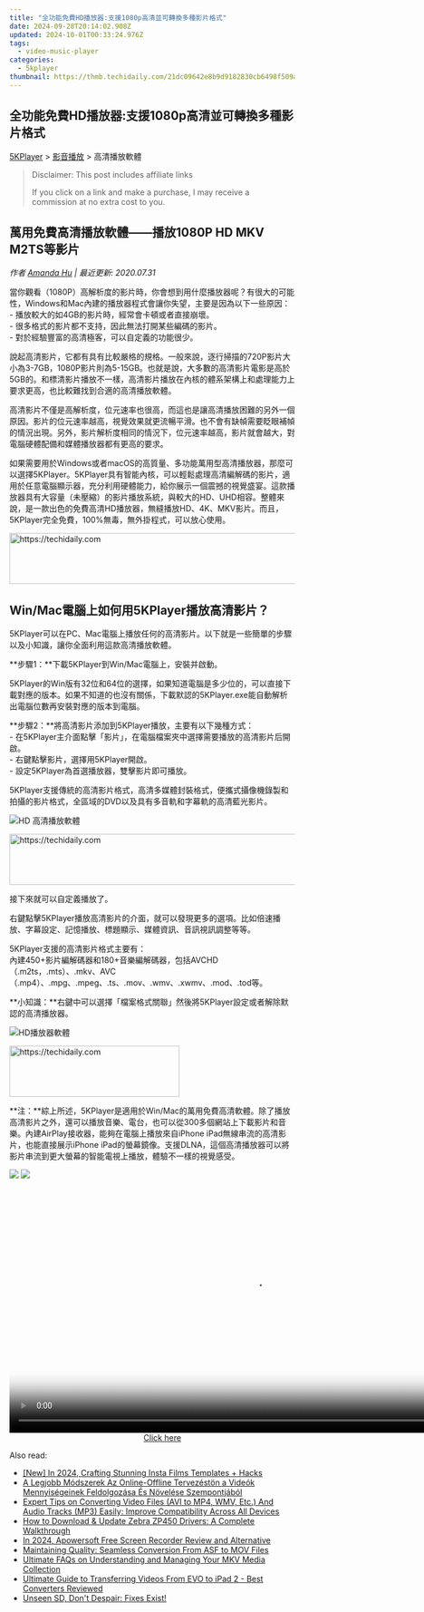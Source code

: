 ```yaml
---
title: "全功能免費HD播放器:支援1080p高清並可轉換多種影片格式"
date: 2024-09-28T20:14:02.908Z
updated: 2024-10-01T00:33:24.976Z
tags:
  - video-music-player
categories:
  - 5kplayer
thumbnail: https://thmb.techidaily.com/21dc09642e8b9d9182830cb6498f509afd60ef4fb9e6e678414f0bc441ff1b6a.jpg
---
```


## 全功能免費HD播放器:支援1080p高清並可轉換多種影片格式

[5KPlayer](https://tools.techidaily.com/5kplayer/products/) \> [影音播放](https://tools.techidaily.com/5kplayer/video-music-player/) \> 高清播放軟體

>  Disclaimer: This post includes affiliate links
>
>  If you click on a link and make a purchase, I may receive a commission at no extra cost to you.
>

## 萬用免費高清播放軟體——播放1080P HD MKV M2TS等影片

 _作者 [Amanda Hu](https://www.quora.com/profile/Amanda-Hu-21) | 最近更新: 2020.07.31_

當你觀看（1080P）高解析度的影片時，你會想到用什麼播放器呢？有很大的可能性，Windows和Mac內建的播放器程式會讓你失望，主要是因為以下一些原因：  
 \- 播放較大的如4GB的影片時，經常會卡頓或者直接崩壞。  
 \- 很多格式的影片都不支持，因此無法打開某些編碼的影片。  
 \- 對於經驗豐富的高清極客，可以自定義的功能很少。

說起高清影片，它都有具有比較嚴格的規格。一般來說，逐行掃描的720P影片大小為3-7GB，1080P影片則為5-15GB。也就是說，大多數的高清影片電影是高於5GB的。和標清影片播放不一樣，高清影片播放在內核的體系架構上和處理能力上要求更高，也比較難找到合適的高清播放軟體。

高清影片不僅是高解析度，位元速率也很高，而這也是讓高清播放困難的另外一個原因。影片的位元速率越高，視覺效果就更流暢平滑。也不會有缺幀需要眨眼補幀的情況出現。另外，影片解析度相同的情況下，位元速率越高，影片就會越大，對電腦硬體配備和媒體播放器都有更高的要求。

如果需要用於Windows或者macOS的高質量、多功能萬用型高清播放器，那麼可以選擇5KPlayer。5KPlayer具有智能內核，可以輕鬆處理高清編解碼的影片，適用於任意電腦顯示器，充分利用硬體能力，給你展示一個震撼的視覺盛宴。這款播放器具有大容量（未壓縮）的影片播放系統，與較大的HD、UHD相容。整體來說，是一款出色的免費高清HD播放器，無縫播放HD、4K、MKV影片。而且，5KPlayer完全免費，100%無毒，無外掛程式，可以放心使用。 

<!-- affiliate ads begin -->
<a href="https://aligracehair.sjv.io/c/5597632/1915870/19272" target="_top" id="1915870">
  <img src="//a.impactradius-go.com/display-ad/19272-1915870" border="0" alt="https://techidaily.com" width="728" height="90"/>
</a>
<img height="0" width="0" src="https://aligracehair.sjv.io/i/5597632/1915870/19272" style="position:absolute;visibility:hidden;" border="0" />
<!-- affiliate ads end -->

## Win/Mac電腦上如何用5KPlayer播放高清影片？

5KPlayer可以在PC、Mac電腦上播放任何的高清影片。以下就是一些簡單的步驟以及小知識，讓你全面利用這款高清播放軟體。

**步驟1：**下載5KPlayer到Win/Mac電腦上，安裝并啟動。

5KPlayer的Win版有32位和64位的選擇，如果知道電腦是多少位的，可以直接下載對應的版本。如果不知道的也沒有關係，下載默認的5KPlayer.exe能自動解析出電腦位數再安裝對應的版本到電腦。

**步驟2：**將高清影片添加到5KPlayer播放，主要有以下幾種方式：  
 \- 在5KPlayer主介面點擊「影片」，在電腦檔案夾中選擇需要播放的高清影片后開啟。  
 \- 右鍵點擊影片，選擇用5KPlayer開啟。  
 \- 設定5KPlayer為首選播放器，雙擊影片即可播放。

5KPlayer支援傳統的高清影片格式，高清多媒體封裝格式，便攜式攝像機錄製和拍攝的影片格式，全區域的DVD以及具有多音軌和字幕軌的高清藍光影片。

![HD 高清播放軟體](https://www.5kplayer.com/video-music-player-zh/img/5k-jp.jpg) 

<!-- affiliate ads begin -->
<a href="https://aligracehair.sjv.io/c/5597632/2036472/19272" target="_top" id="2036472">
  <img src="//a.impactradius-go.com/display-ad/19272-2036472" border="0" alt="https://techidaily.com" width="728" height="90"/>
</a>
<img height="0" width="0" src="https://aligracehair.sjv.io/i/5597632/2036472/19272" style="position:absolute;visibility:hidden;" border="0" />
<!-- affiliate ads end -->

接下來就可以自定義播放了。

右鍵點擊5KPlayer播放高清影片的介面，就可以發現更多的選項。比如倍速播放、字幕設定、記憶播放、標題顯示、媒體資訊、音訊視訊調整等等。

5KPlayer支援的高清影片格式主要有：  
 內建450+影片編解碼器和180+音樂編解碼器，包括AVCHD（.m2ts，.mts）、.mkv、AVC（.mp4）、.mpg、.mpeg、.ts、.mov、.wmv、.xwmv、.mod、.tod等。

**小知識：**右鍵中可以選擇「檔案格式關聯」然後將5KPlayer設定或者解除默認的高清播放器。

![HD播放器軟體](https://www.5kplayer.com/video-music-player-zh/../video-music-player/img/5kplayer-best-free-hd-video-player.jpg) 

<!-- affiliate ads begin -->
<a href="https://aligracehair.sjv.io/c/5597632/1997717/19272" target="_top" id="1997717">
  <img src="//a.impactradius-go.com/display-ad/19272-1997717" border="0" alt="https://techidaily.com" width="300" height="90"/>
</a>
<img height="0" width="0" src="https://aligracehair.sjv.io/i/5597632/1997717/19272" style="position:absolute;visibility:hidden;" border="0" />
<!-- affiliate ads end -->

**注：**綜上所述，5KPlayer是適用於Win/Mac的萬用免費高清軟體。除了播放高清影片之外，還可以播放音樂、電台，也可以從300多個網站上下載影片和音樂。內建AirPlay接收器，能夠在電腦上播放來自iPhone iPad無線串流的高清影片，也能直接展示iPhone iPad的螢幕鏡像。支援DLNA，這個高清播放器可以將影片串流到更大螢幕的智能電視上播放，體驗不一樣的視覺感受。

[![](https://www.5kplayer.com/video-music-player-zh/../button/freedownwhitewin-zh.png)](https://tools.techidaily.com/5kplayer/products/) [![](https://www.5kplayer.com/video-music-player-zh/../button/freedownwhitemac-zh.png)](https://tools.techidaily.com/5kplayer/products/)

<!-- affiliate ads begin -->
<span id="1424531">
					<video width="864" height="NaN" style="cursor:pointer"
           poster="//a.impactradius-go.com/display-clicktoplayimage/1424531.png"
           onclick="if(!this.playClicked){this.play();this.setAttribute('controls',true);this.playClicked=true;}">
	   <source src="//a.impactradius-go.com/display-ad/16446-1424531">
	   <img src="//a.impactradius-go.com/display-clicktoplayimage/1424531.png" style="border: none; height: 100%; width: 100%; object-fit: contain">
	</video>
	<div style="width:540px;text-align:center"><a href="javascript:window.open(decodeURIComponent('https%3A%2F%2Flaganoo.pxf.io%2Fc%2F5597632%2F1424531%2F16446'), '_blank');void(0);">Click here</a></div>
</span>
<img height="0" width="0" src="https://imp.pxf.io/i/5597632/1424531/16446" style="position:absolute;visibility:hidden;" border="0" />
<!-- affiliate ads end -->

<ins class="adsbygoogle"
     style="display:block"
     data-ad-format="autorelaxed"
     data-ad-client="ca-pub-7571918770474297"
     data-ad-slot="1223367746"></ins>

<ins class="adsbygoogle"
     style="display:block"
     data-ad-client="ca-pub-7571918770474297"
     data-ad-slot="8358498916"
     data-ad-format="auto"
     data-full-width-responsive="true"></ins>

<span class="atpl-alsoreadstyle">Also read:</span>
<div><ul>
<li><a href="https://instagram-video-recordings.techidaily.com/new-in-2024-crafting-stunning-insta-films-templates-plus-hacks/"><u>[New] In 2024, Crafting Stunning Insta Films Templates + Hacks</u></a></li>
<li><a href="https://blog-min.techidaily.com/a-legjobb-modszerek-az-online-offline-tervezeston-a-videok-mennyisegeinek-feldolgozasa-es-novelese-szempontjabol/"><u>A Legjobb Módszerek Az Online-Offline Tervezéstön a Videók Mennyiségeinek Feldolgozása És Növelése Szempontjából</u></a></li>
<li><a href="https://media-tips.techidaily.com/expert-tips-on-converting-video-files-avi-to-mp4-wmv-etc-and-audio-tracks-mp3-easily-improve-compatibility-across-all-devices/"><u>Expert Tips on Converting Video Files (AVI to MP4, WMV, Etc.) And Audio Tracks (MP3) Easily: Improve Compatibility Across All Devices</u></a></li>
<li><a href="https://hardware-help.techidaily.com/how-to-download-and-update-zebra-zp450-drivers-a-complete-walkthrough/"><u>How to Download & Update Zebra ZP450 Drivers: A Complete Walkthrough</u></a></li>
<li><a href="https://screen-sharing-recording.techidaily.com/in-2024-apowersoft-free-screen-recorder-review-and-alternative/"><u>In 2024, Apowersoft Free Screen Recorder Review and Alternative</u></a></li>
<li><a href="https://media-tips.techidaily.com/maintaining-quality-seamless-conversion-from-asf-to-mov-files/"><u>Maintaining Quality: Seamless Conversion From ASF to MOV Files</u></a></li>
<li><a href="https://media-tips.techidaily.com/ultimate-faqs-on-understanding-and-managing-your-mkv-media-collection/"><u>Ultimate FAQs on Understanding and Managing Your MKV Media Collection</u></a></li>
<li><a href="https://media-tips.techidaily.com/ultimate-guide-to-transferring-videos-from-evo-to-ipad-2-best-converters-reviewed/"><u>Ultimate Guide to Transferring Videos From EVO to iPad 2 - Best Converters Reviewed</u></a></li>
<li><a href="https://win-howtos.techidaily.com/1723202473134-unseen-sd-dont-despair-fixes-exist/"><u>Unseen SD, Don't Despair: Fixes Exist!</u></a></li>
</ul></div>

